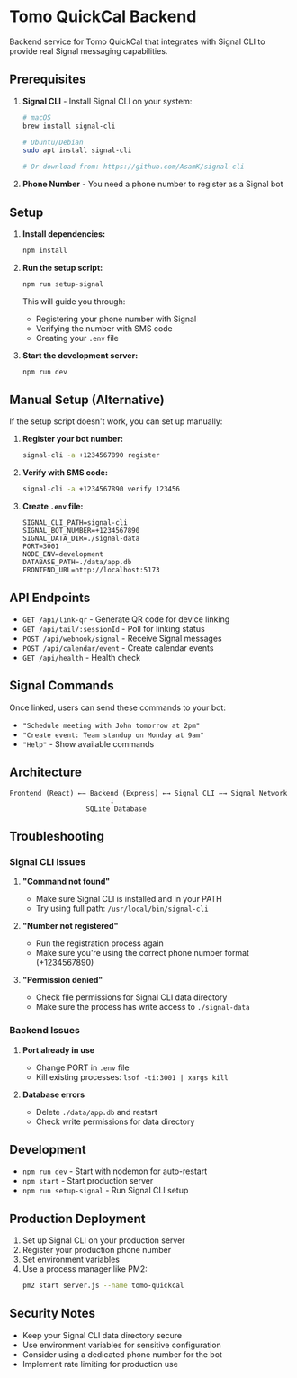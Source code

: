 # Tomo QuickCal Backend

Backend service for Tomo QuickCal that integrates with Signal CLI to provide real Signal messaging capabilities.

## Prerequisites

1. **Signal CLI** - Install Signal CLI on your system:
   ```bash
   # macOS
   brew install signal-cli
   
   # Ubuntu/Debian
   sudo apt install signal-cli
   
   # Or download from: https://github.com/AsamK/signal-cli
   ```

2. **Phone Number** - You need a phone number to register as a Signal bot

## Setup

1. **Install dependencies:**
   ```bash
   npm install
   ```

2. **Run the setup script:**
   ```bash
   npm run setup-signal
   ```
   This will guide you through:
   - Registering your phone number with Signal
   - Verifying the number with SMS code
   - Creating your `.env` file

3. **Start the development server:**
   ```bash
   npm run dev
   ```

## Manual Setup (Alternative)

If the setup script doesn't work, you can set up manually:

1. **Register your bot number:**
   ```bash
   signal-cli -a +1234567890 register
   ```

2. **Verify with SMS code:**
   ```bash
   signal-cli -a +1234567890 verify 123456
   ```

3. **Create `.env` file:**
   ```env
   SIGNAL_CLI_PATH=signal-cli
   SIGNAL_BOT_NUMBER=+1234567890
   SIGNAL_DATA_DIR=./signal-data
   PORT=3001
   NODE_ENV=development
   DATABASE_PATH=./data/app.db
   FRONTEND_URL=http://localhost:5173
   ```

## API Endpoints

- `GET /api/link-qr` - Generate QR code for device linking
- `GET /api/tail/:sessionId` - Poll for linking status
- `POST /api/webhook/signal` - Receive Signal messages
- `POST /api/calendar/event` - Create calendar events
- `GET /api/health` - Health check

## Signal Commands

Once linked, users can send these commands to your bot:

- `"Schedule meeting with John tomorrow at 2pm"`
- `"Create event: Team standup on Monday at 9am"`
- `"Help"` - Show available commands

## Architecture

```
Frontend (React) ←→ Backend (Express) ←→ Signal CLI ←→ Signal Network
                         ↓
                   SQLite Database
```

## Troubleshooting

### Signal CLI Issues

1. **"Command not found"**
   - Make sure Signal CLI is installed and in your PATH
   - Try using full path: `/usr/local/bin/signal-cli`

2. **"Number not registered"**
   - Run the registration process again
   - Make sure you're using the correct phone number format (+1234567890)

3. **"Permission denied"**
   - Check file permissions for Signal CLI data directory
   - Make sure the process has write access to `./signal-data`

### Backend Issues

1. **Port already in use**
   - Change PORT in `.env` file
   - Kill existing processes: `lsof -ti:3001 | xargs kill`

2. **Database errors**
   - Delete `./data/app.db` and restart
   - Check write permissions for data directory

## Development

- `npm run dev` - Start with nodemon for auto-restart
- `npm start` - Start production server
- `npm run setup-signal` - Run Signal CLI setup

## Production Deployment

1. Set up Signal CLI on your production server
2. Register your production phone number
3. Set environment variables
4. Use a process manager like PM2:
   ```bash
   pm2 start server.js --name tomo-quickcal
   ```

## Security Notes

- Keep your Signal CLI data directory secure
- Use environment variables for sensitive configuration
- Consider using a dedicated phone number for the bot
- Implement rate limiting for production use